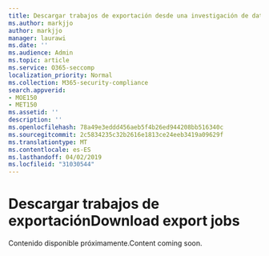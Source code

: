 ```yaml
---
title: Descargar trabajos de exportación desde una investigación de datos
ms.author: markjjo
author: markjjo
manager: laurawi
ms.date: ''
ms.audience: Admin
ms.topic: article
ms.service: O365-seccomp
localization_priority: Normal
ms.collection: M365-security-compliance
search.appverid:
- MOE150
- MET150
ms.assetid: ''
description: ''
ms.openlocfilehash: 78a49e3eddd456aeb5f4b26ed944208bb516340c
ms.sourcegitcommit: 2c5834235c32b2616e1813ce24eeb3419a09629f
ms.translationtype: MT
ms.contentlocale: es-ES
ms.lasthandoff: 04/02/2019
ms.locfileid: "31030544"
---
```

# <a name="download-export-jobs"></a><span data-ttu-id="21dac-102">Descargar trabajos de exportación</span><span class="sxs-lookup"><span data-stu-id="21dac-102">Download export jobs</span></span>

<span data-ttu-id="21dac-103">Contenido disponible próximamente.</span><span class="sxs-lookup"><span data-stu-id="21dac-103">Content coming soon.</span></span>